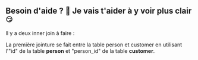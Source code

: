## **Besoin d'aide ? 👀** Je vais t'aider à y voir plus clair `😏`

  Il y a deux inner join à faire :

   La première jointure se fait entre la table person et customer en utilisant l'"id" de la table **person** et "person_id" de la table **customer**. 
